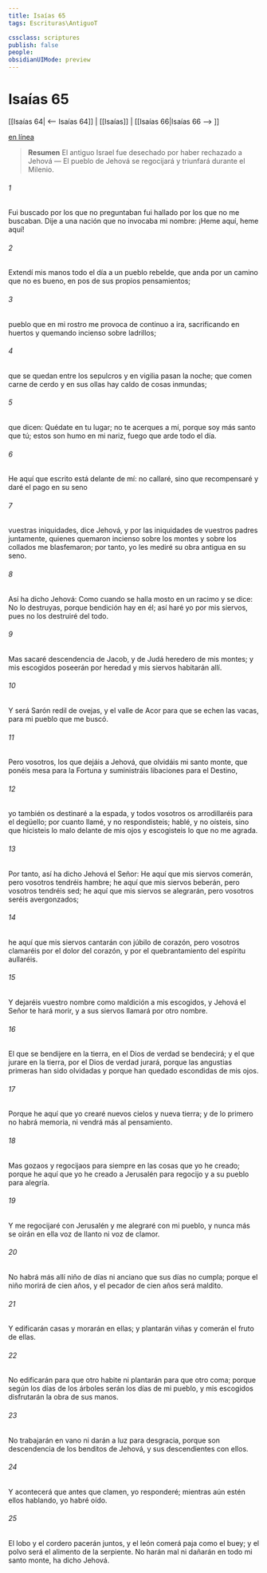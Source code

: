 ```yaml
---
title: Isaías 65
tags: Escrituras\AntiguoT

cssclass: scriptures
publish: false
people:
obsidianUIMode: preview
---
```


# Isaías 65
[[Isaías 64| <-- Isaías 64]] | [[Isaías]] | [[Isaías 66|Isaías 66 --> ]]

[en línea](https://churchofjesuschrist.org/study/scriptures/ot/isa/65?lang=spa)

> __Resumen__
El antiguo Israel fue desechado por haber rechazado a Jehová — El pueblo de Jehová se regocijará y triunfará durante el Milenio.

###### 1 
Fui buscado por los que no preguntaban  fui hallado por los que no me buscaban. Dije a una nación que no invocaba mi nombre: ¡Heme aquí, heme aquí!

###### 2 
Extendí mis manos todo el día a un pueblo rebelde, que anda por un camino que no es bueno, en pos de sus propios pensamientos;

###### 3 
pueblo que en mi rostro me provoca de continuo a ira, sacrificando en huertos y quemando incienso sobre ladrillos;

###### 4 
que se quedan entre los sepulcros y en vigilia pasan la noche; que comen carne de cerdo y en sus ollas hay caldo de cosas inmundas;

###### 5 
que dicen: Quédate en tu lugar; no te acerques a mí, porque soy más santo que tú; estos son humo en mi nariz, fuego que arde todo el día.

###### 6 
He aquí que escrito está delante de mí: no callaré, sino que recompensaré y daré el pago en su seno

###### 7 
 vuestras iniquidades, dice Jehová, y por las iniquidades de vuestros padres juntamente, quienes quemaron incienso sobre los montes y sobre los collados me blasfemaron; por tanto, yo les mediré su obra antigua en su seno.

###### 8 
Así ha dicho Jehová: Como cuando se halla mosto en un racimo y se dice: No lo destruyas, porque bendición hay en él; así haré yo por mis siervos, pues no los destruiré del todo.

###### 9 
Mas sacaré descendencia de Jacob, y de Judá heredero de mis montes; y mis escogidos poseerán por heredad  y mis siervos habitarán allí.

###### 10 
Y será Sarón redil de ovejas, y el valle de Acor para que se echen las vacas, para mi pueblo que me buscó.

###### 11 
Pero vosotros, los que dejáis a Jehová, que olvidáis mi santo monte, que ponéis mesa para la Fortuna y suministráis libaciones para el Destino,

###### 12 
yo también os destinaré a la espada, y todos vosotros os arrodillaréis para el degüello; por cuanto llamé, y no respondisteis; hablé, y no oísteis, sino que hicisteis lo malo delante de mis ojos y escogisteis lo que no me agrada.

###### 13 
Por tanto, así ha dicho Jehová el Señor: He aquí que mis siervos comerán, pero vosotros tendréis hambre; he aquí que mis siervos beberán, pero vosotros tendréis sed; he aquí que mis siervos se alegrarán, pero vosotros seréis avergonzados;

###### 14 
he aquí que mis siervos cantarán con júbilo de corazón, pero vosotros clamaréis por el dolor del corazón, y por el quebrantamiento del espíritu aullaréis.

###### 15 
Y dejaréis vuestro nombre como maldición a mis escogidos, y Jehová el Señor te hará morir, y a sus siervos llamará por otro nombre.

###### 16 
El que se bendijere en la tierra, en el Dios de verdad se bendecirá; y el que jurare en la tierra, por el Dios de verdad jurará, porque las angustias primeras han sido olvidadas y porque han quedado escondidas de mis ojos.

###### 17 
Porque he aquí que yo crearé nuevos cielos y nueva tierra; y de lo primero no habrá memoria, ni vendrá más al pensamiento.

###### 18 
Mas gozaos y regocijaos para siempre en las cosas que yo he creado; porque he aquí que yo he creado a Jerusalén para regocijo y a su pueblo para alegría.

###### 19 
Y me regocijaré con Jerusalén y me alegraré con mi pueblo, y nunca más se oirán en ella voz de llanto ni voz de clamor.

###### 20 
No habrá más allí niño de días ni anciano que sus días no cumpla; porque el niño morirá de cien años, y el pecador de cien años será maldito.

###### 21 
Y edificarán casas y morarán en ellas; y plantarán viñas y comerán el fruto de ellas.

###### 22 
No edificarán para que otro habite ni plantarán para que otro coma; porque según los días de los árboles serán los días de mi pueblo, y mis escogidos disfrutarán la obra de sus manos.

###### 23 
No trabajarán en vano ni darán a luz para desgracia, porque son descendencia de los benditos de Jehová, y sus descendientes con ellos.

###### 24 
Y acontecerá que antes que clamen, yo responderé; mientras aún estén ellos hablando, yo habré oído.

###### 25 
El lobo y el cordero pacerán juntos, y el león comerá paja como el buey; y el polvo será el alimento de la serpiente. No harán mal ni dañarán en todo mi santo monte, ha dicho Jehová.

